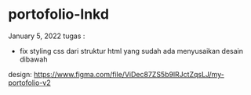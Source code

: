 # portofolio-lnkd

January 5, 2022
tugas : 
  - fix styling css dari struktur html yang sudah ada menyusaikan desain dibawah

design: https://www.figma.com/file/ViDec87ZS5b9lRJctZqsLJ/my-portofolio-v2
